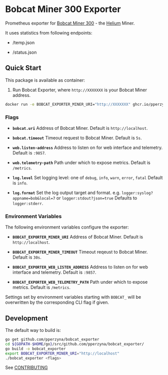 # Bobcat Miner 300 Exporter

Prometheus exporter for [Bobcat Miner 300](https://www.bobcatminer.com/) - the [Helium](https://www.helium.com/) Miner.

It uses statistics from following endpoints:

- /temp.json

- /status.json

## Quick Start

This package is available as container:

1. Run Bobcat Exporter, where `http://XXXXXXX` is your Bobcat Miner address.

```bash
docker run -e BOBCAT_EXPORTER_MINER_URI="http://XXXXXXX" ghcr.io/pperzyna/bobcat_exporter
```

### Flags

- **`bobcat.uri`**
  Address of Bobcat Miner.
  Default is `http://localhost`.

- **`bobcat.timeout`**
  Timeout request to Bobcat Miner.
  Default is `5s`.

- **`web.listen-address`**
  Address to listen on for web interface and telemetry.
  Default is `:9857`.

- **`web.telemetry-path`**
  Path under which to expose metrics.
  Default is `/metrics`.

- **`log.level`**
  Set logging level: one of `debug`, `info`, `warn`, `error`, `fatal`
  Default is `info`.

- **`log.format`**
  Set the log output target and format.
  e.g. `logger:syslog?appname=bob&local=7` or `logger:stdout?json=true`
  Defaults to `logger:stderr`.

### Environment Variables

The following environment variables configure the exporter:

- **`BOBCAT_EXPORTER_MINER_URI`**
  Address of Bobcat Miner.
  Default is `http://localhost`.

- **`BOBCAT_EXPORTER_MINER_TIMEOUT`**
  Timeout reqeust to Bobcat Miner.
  Default is `30s`.

- **`BOBCAT_EXPORTER_WEB_LISTEN_ADDRESS`**
  Address to listen on for web interface and telemetry.
  Default is `:9857`.

- **`BOBCAT_EXPORTER_WEB_TELEMETRY_PATH`**
  Path under which to expose metrics.
  Default is `/metrics`.

Settings set by environment variables starting with `BOBCAT_` will be overwritten by the corresponding CLI flag if given.

## Development

The default way to build is:

```bash
go get github.com/pperzyna/bobcat_exporter
cd ${GOPATH-$HOME/go}/src/github.com/pperzyna/bobcat_exporter/
go build -o bobcat_exporter
export BOBCAT_EXPORTER_MINER_URI="http://localhost"
./bobcat_exporter <flags>
```

See [CONTRIBUTING](CONTRIBUTING.md)
